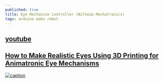 ```yaml
---
published: true
title: Eye Mechanism Controller (Nilheim Mechatronics)
tags: arduino make robot
---
```

## [youtube](https://www.youtube.com/watch?v=qd465T2zMNw)

## [How to Make Realistic Eyes Using 3D Printing for Animatronic Eye Mechanisms](https://www.youtube.com/watch?v=RqZRKUbA_p0)

[![caption](https://img.youtube.com/vi/RqZRKUbA_p0/0.jpg)](https://www.youtube.com/watch?v=RqZRKUbA_p0)